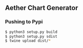 ## Aether Chart Generator

### Pushing to Pypi

```sh
$ python3 setup.py build
$ python3 setup.py sdist
$ twine upload dist/*
```
